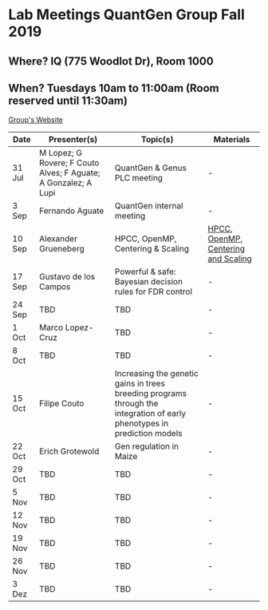 # Lab Meetings QuantGen Group Fall 2019

## Where? IQ (775 Woodlot Dr), Room 1000

## When? Tuesdays 10am to 11:00am (Room reserved until 11:30am)

[Group's Website](http://quantgen.github.io/)

| Date           | Presenter(s)     |  Topic(s)        |  Materials    |
| -------------  | ---------------- | ---------------- | ------------- |
| 31 Jul | M Lopez; G Rovere; F Couto Alves; F Aguate; A Gonzalez; A Lupi | QuantGen & Genus PLC meeting | - |
| 3 Sep | Fernando Aguate | QuantGen internal meeting | - |
| 10 Sep | Alexander Grueneberg | HPCC, OpenMP, Centering & Scaling | [HPCC](https://slides.agrueneberg.info/2019-09-10/QuantGen_HPCC.html), [OpenMP](https://slides.agrueneberg.info/2019-09-10/OpenMP.html), [Centering and Scaling](https://slides.agrueneberg.info/2019-09-10/CenterScale.html) |
| 17 Sep | Gustavo de los Campos | Powerful & safe: Bayesian decision rules for FDR control | - |
| 24 Sep | TBD | TBD | - |
| 1 Oct | Marco Lopez-Cruz | TBD | - |
| 8 Oct | TBD | TBD | - |
| 15 Oct | Filipe Couto | Increasing the genetic gains in trees breeding programs through the integration of early phenotypes in prediction models | - |
| 22 Oct | Erich Grotewold | Gen regulation in Maize | - |
| 29 Oct | TBD | TBD | - |
| 5 Nov | TBD | TBD | - |
| 12 Nov | TBD | TBD | - |
| 19 Nov | TBD | TBD | - |
| 26 Nov | TBD | TBD | - |
| 3 Dez | TBD | TBD | - |
